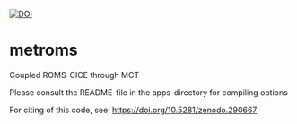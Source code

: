 [![DOI](https://zenodo.org/badge/DOI/10.5281/zenodo.1046114.svg)](https://doi.org/10.5281/zenodo.1046114)

# metroms
Coupled ROMS-CICE through MCT

Please consult the README-file in the apps-directory for compiling options

For citing of this code, see: https://doi.org/10.5281/zenodo.290667
